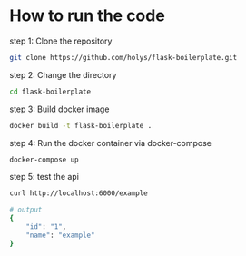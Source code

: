 
# How to run the code

step 1: Clone the repository

```bash
git clone https://github.com/holys/flask-boilerplate.git
```

step 2: Change the directory

```bash
cd flask-boilerplate
```

step 3: Build docker image

```bash
docker build -t flask-boilerplate .
```

step 4: Run the docker container via docker-compose

```bash
docker-compose up
``` 

step 5: test the api 
```bash
curl http://localhost:6000/example

# output
{
    "id": "1",
    "name": "example"
}
```
